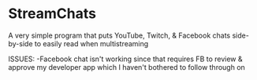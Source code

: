 # StreamChats
A very simple program that puts YouTube, Twitch, &amp; Facebook chats side-by-side to easily read when multistreaming

ISSUES:
-Facebook chat isn't working since that requires FB to review & approve my developer app which I haven't bothered to follow through on
